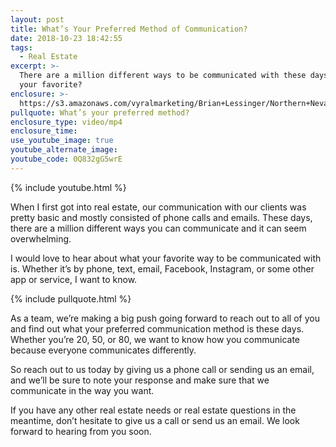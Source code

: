 ```yaml
---
layout: post
title: What’s Your Preferred Method of Communication?
date: 2018-10-23 18:42:55
tags:
  - Real Estate
excerpt: >-
  There are a million different ways to be communicated with these days. What’s
  your favorite?
enclosure: >-
  https://s3.amazonaws.com/vyralmarketing/Brian+Lessinger/Northern+Nevada+Real+Estate-+What+Is+Your+Preferred+Method+of+Communication%253F.mp4
pullquote: What’s your preferred method?
enclosure_type: video/mp4
enclosure_time:
use_youtube_image: true
youtube_alternate_image:
youtube_code: 0Q832gG5wrE
---
```


{% include youtube.html %}

When I first got into real estate, our communication with our clients was pretty basic and mostly consisted of phone calls and emails. These days, there are a million different ways you can communicate and it can seem overwhelming.

I would love to hear about what your favorite way to be communicated with is. Whether it’s by phone, text, email, Facebook, Instagram, or some other app or service, I want to know.

{% include pullquote.html %}

As a team, we’re making a big push going forward to reach out to all of you and find out what your preferred communication method is these days. Whether you’re 20, 50, or 80, we want to know how you communicate because everyone communicates differently.

So reach out to us today by giving us a phone call or sending us an email, and we’ll be sure to note your response and make sure that we communicate in the way you want.

If you have any other real estate needs or real estate questions in the meantime, don’t hesitate to give us a call or send us an email. We look forward to hearing from you soon.

&nbsp;